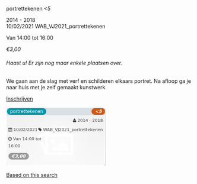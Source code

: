 portrettekenen *<5*

2014 - 2018  
10/02/2021 WAB\_VJ2021\_portrettekenen  

Van 14:00 tot 16:00

*€3,00*

  

###### *Haast u! Er zijn nog maar enkele plaatsen over.*

  

We gaan aan de slag met verf en schilderen elkaars portret. Na afloop ga je naar huis met je zelf gemaakt kunstwerk.  

[Inschrijven](https://tickets.vgc.be/activity/subscribe/WAB_VJ2021_portrettekenen)

![](58026.png)

[Based on this search](https://tickets.vgc.be/activity/index?&vrijeplaatsen=1&Age%5B%5D=3%2C4&entity=322&Period%5B%5D=347)